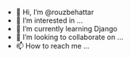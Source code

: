 - 👋 Hi, I’m @rouzbehattar
- 👀 I’m interested in ...
- 🌱 I’m currently learning Django
- 💞️ I’m looking to collaborate on ...
- 📫 How to reach me ...

<!---
rouzbehattar/rouzbehattar is a ✨ special ✨ repository because its `README.md` (this file) appears on your GitHub profile.
You can click the Preview link to take a look at your changes.
--->
